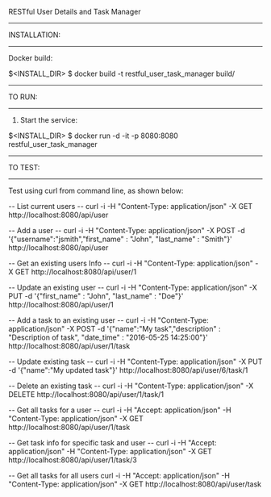 RESTful User Details and Task Manager

______________
INSTALLATION:
______________

Docker build:

$<INSTALL_DIR> $ docker build -t restful_user_task_manager build/

_______
TO RUN:
_______

1) Start the service:

$<INSTALL_DIR> $ docker run -d -it -p 8080:8080 restful_user_task_manager

_______
TO TEST:
________
Test using curl from command line, as shown below:

-- List current users --
curl -i -H "Content-Type: application/json" -X GET http://localhost:8080/api/user

-- Add a user --
curl -i -H "Content-Type: application/json" -X POST -d '{"username":"jsmith","first_name" : "John", "last_name" : "Smith"}' http://localhost:8080/api/user

-- Get an existing users Info --
curl -i -H "Content-Type: application/json" -X GET http://localhost:8080/api/user/1

-- Update an existing user -- 
curl -i -H "Content-Type: application/json" -X PUT -d '{"first_name" : "John", "last_name" : "Doe"}' http://localhost:8080/api/user/1

-- Add a task to an existing user --
curl -i -H "Content-Type: application/json" -X POST -d '{"name":"My task","description" : "Description of task", "date_time" : "2016-05-25 14:25:00"}' http://localhost:8080/api/user/1/task

-- Update existing task --
curl -i -H "Content-Type: application/json" -X PUT -d '{"name":"My updated task"}' http://localhost:8080/api/user/6/task/1

-- Delete an existing task --
curl -i -H "Content-Type: application/json" -X DELETE http://localhost:8080/api/user/1/task/1

-- Get all tasks for a user --
curl -i -H "Accept: application/json" -H "Content-Type: application/json" -X GET http://localhost:8080/api/user/1/task

-- Get task info for specific task and user --
curl -i -H "Accept: application/json" -H "Content-Type: application/json" -X GET http://localhost:8080/api/user/1/task/3

-- Get all tasks for all users
curl -i -H "Accept: application/json" -H "Content-Type: application/json" -X GET http://localhost:8080/api/user/task





